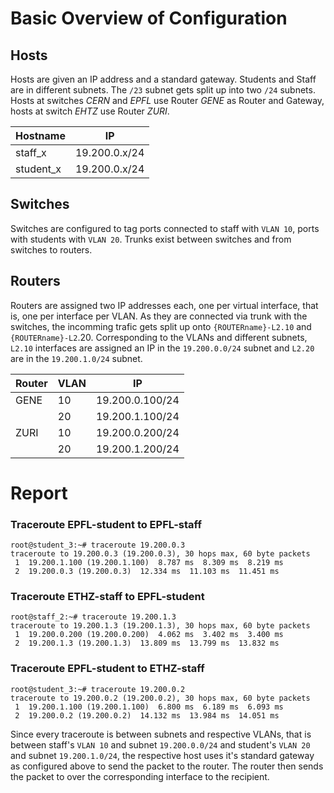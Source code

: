 # Basic Overview of Configuration

## Hosts
Hosts are given an IP address and a standard gateway. Students and Staff are in different subnets. The `/23` subnet gets split up into two `/24` subnets.
Hosts at switches *CERN* and *EPFL* use Router *GENE* as Router and Gateway, hosts at switch *EHTZ* use Router *ZURI*.

| Hostname | IP | 
| --- | ----------- | 
| staff_x | 19.200.0.x/24 | 
| student_x | 19.200.0.x/24 |

## Switches
Switches are configured to tag ports connected to staff with `VLAN 10`, ports with students with `VLAN 20`. Trunks exist between switches and from switches to routers.

## Routers
Routers are assigned two IP addresses each, one per virtual interface, that is, one per interface per VLAN. As they are connected via trunk with the switches, the incomming trafic gets split up onto `{ROUTERname}-L2.10` and `{ROUTERname}-L2`.20. Corresponding to the VLANs and different subnets, `L2.10` interfaces are assigned an IP in the `19.200.0.0/24` subnet and `L2.20` are in the `19.200.1.0/24` subnet.

| Router | VLAN | IP |
| --- | ----------- | ---|
| GENE | 10 | 19.200.0.100/24 |
| | 20 | 19.200.1.100/24 |
| ZURI | 10 | 19.200.0.200/24 |
| | 20 | 19.200.1.200/24 |

# Report

### Traceroute EPFL-student to EPFL-staff
```shell
root@student_3:~# traceroute 19.200.0.3
traceroute to 19.200.0.3 (19.200.0.3), 30 hops max, 60 byte packets
 1  19.200.1.100 (19.200.1.100)  8.787 ms  8.309 ms  8.219 ms
 2  19.200.0.3 (19.200.0.3)  12.334 ms  11.103 ms  11.451 ms
```
### Traceroute ETHZ-staff to EPFL-student
```shell
root@staff_2:~# traceroute 19.200.1.3
traceroute to 19.200.1.3 (19.200.1.3), 30 hops max, 60 byte packets
 1  19.200.0.200 (19.200.0.200)  4.062 ms  3.402 ms  3.400 ms
 2  19.200.1.3 (19.200.1.3)  13.809 ms  13.799 ms  13.832 ms
```
### Traceroute EPFL-student to ETHZ-staff
```shell
root@student_3:~# traceroute 19.200.0.2
traceroute to 19.200.0.2 (19.200.0.2), 30 hops max, 60 byte packets
 1  19.200.1.100 (19.200.1.100)  6.800 ms  6.189 ms  6.093 ms
 2  19.200.0.2 (19.200.0.2)  14.132 ms  13.984 ms  14.051 ms
```

Since every traceroute is between subnets and respective VLANs, that is between staff's `VLAN 10` and subnet `19.200.0.0/24` and student's `VLAN 20` and subnet `19.200.1.0/24`, the respective host uses it's standard gateway as configured above to send the packet to the router. The router then sends the packet to over the corresponding interface to the recipient.